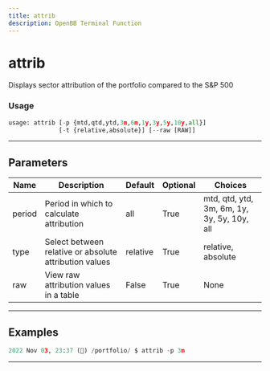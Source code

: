 ```yaml
---
title: attrib
description: OpenBB Terminal Function
---
```


# attrib

Displays sector attribution of the portfolio compared to the S&P 500

### Usage

```python
usage: attrib [-p {mtd,qtd,ytd,3m,6m,1y,3y,5y,10y,all}]
              [-t {relative,absolute}] [--raw [RAW]]
```

---

## Parameters

| Name | Description | Default | Optional | Choices |
| ---- | ----------- | ------- | -------- | ------- |
| period | Period in which to calculate attribution | all | True | mtd, qtd, ytd, 3m, 6m, 1y, 3y, 5y, 10y, all |
| type | Select between relative or absolute attribution values | relative | True | relative, absolute |
| raw | View raw attribution values in a table | False | True | None |


---

## Examples

```python
2022 Nov 03, 23:37 (🦋) /portfolio/ $ attrib -p 3m
```
---
